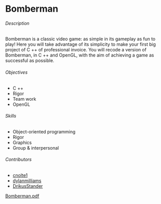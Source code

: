 # Bomberman

###### Description
Bomberman is a classic video game: as simple in its gameplay as fun to play! Here you will take advantage of its simplicity to make your first big project of C ++ of professional invoice. You will recode a version of Bomberman, in C ++ and OpenGL, with the aim of achieving a game as successful as possible.

###### Objectives
* C ++
* Rigor
* Team work
* OpenGL

###### Skills
* Object-oriented programming 
* Rigor 
* Graphics 
* Group & interpersonal 

###### Contributors
* [cnolte1](https://github.com/cnolte1)
* [dylanmilliams](https://github.com/daylanwilliams)
* [DrikusStander](https://github.com/DrikusStander)

[Bomberman.pdf](./bomberman.en.pdf)
